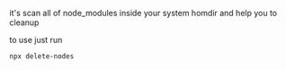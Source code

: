 it's scan all of node_modules inside your system homdir and help you to cleanup

to use just run
```bash
npx delete-nodes
```
